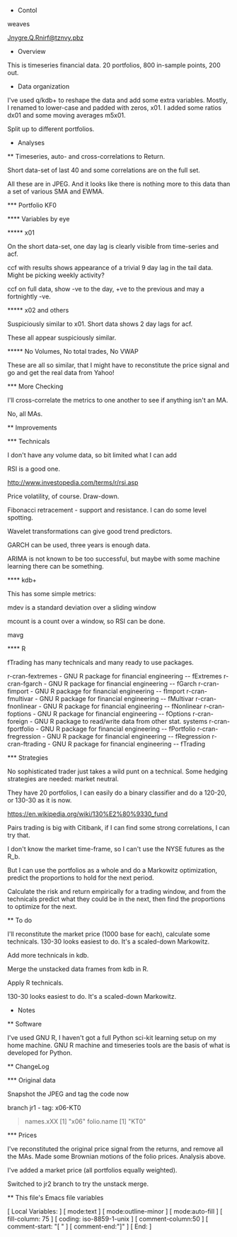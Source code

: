* Contol

weaves

Jnygre.Q.Rnirf@tznvy.pbz

* Overview

This is timeseries financial data. 20 portfolios, 800 in-sample points, 200
out.

* Data organization

I've used q/kdb+ to reshape the data and add some extra variables.  Mostly,
I renamed to lower-case and padded with zeros, x01. I added some ratios
dx01 and some moving averages m5x01.

Split up to different portfolios.

* Analyses

** Timeseries, auto- and cross-correlations to Return.

Short data-set of last 40 and some correlations are on the full set.

All these are in JPEG. And it looks like there is nothing more to this data
than a set of various SMA and EWMA.

*** Portfolio KF0

**** Variables by eye

***** x01

On the short data-set, one day lag is clearly visible from time-series and
acf. 

ccf with results shows appearance of a trivial 9 day lag in the tail
data. Might be picking weekly activity?

ccf on full data, show -ve to the day, +ve to the previous and may a
fortnightly -ve.

***** x02 and others

Suspiciously similar to x01. Short data shows 2 day lags for acf.

These all appear suspiciously similar. 

***** No Volumes, No total trades, No VWAP

These are all so similar, that I might have to reconstitute the price
signal and go and get the real data from Yahoo!

*** More Checking

I'll cross-correlate the metrics to one another to see if anything isn't an
MA.

No, all MAs.

** Improvements

*** Technicals

I don't have any volume data, so bit limited what I can add

RSI is a good one.

http://www.investopedia.com/terms/r/rsi.asp

Price volatility, of course. Draw-down. 

Fibonacci retracement - support and resistance. I can do some level
spotting.

Wavelet transformations can give good trend predictors.

GARCH can be used, three years is enough data.

ARIMA is not known to be too successful, but maybe with some machine
learning there can be something.

**** kdb+

This has some simple metrics:

mdev is a standard deviation over a sliding window

mcount is a count over a window, so RSI can be done.

mavg

**** R

fTrading has many technicals and many ready to use packages.

r-cran-fextremes - GNU R package for financial engineering -- fExtremes
r-cran-fgarch - GNU R package for financial engineering -- fGarch
r-cran-fimport - GNU R package for financial engineering -- fImport
r-cran-fmultivar - GNU R package for financial engineering -- fMultivar
r-cran-fnonlinear - GNU R package for financial engineering -- fNonlinear
r-cran-foptions - GNU R package for financial engineering -- fOptions
r-cran-foreign - GNU R package to read/write data from other stat. systems
r-cran-fportfolio - GNU R package for financial engineering -- fPortfolio
r-cran-fregression - GNU R package for financial engineering -- fRegression
r-cran-ftrading - GNU R package for financial engineering -- fTrading

*** Strategies

No sophisticated trader just takes a wild punt on a technical. Some hedging
strategies are needed: market neutral.

They have 20 portfolios, I can easily do a binary classifier and do a
120-20, or 130-30 as it is now.

https://en.wikipedia.org/wiki/130%E2%80%9330_fund

Pairs trading is big with Citibank, if I can find some strong correlations,
I can try that.

I don't know the market time-frame, so I can't use the NYSE futures as the
R_b.

But I can use the portfolios as a whole and do a Markowitz optimization,
predict the proportions to hold for the next period.

Calculate the risk and return empirically for a trading window, and from
the technicals predict what they could be in the next, then find the
proportions to optimize for the next.

** To do

I'll reconstitute the market price (1000 base for each), calculate some
technicals. 130-30 looks easiest to do. It's a scaled-down Markowitz.

Add more technicals in kdb.

Merge the unstacked data frames from kdb in R.

Apply R technicals.

130-30 looks easiest to do. It's a scaled-down Markowitz.

* Notes

** Software

I've used GNU R, I haven't got a full Python sci-kit learning setup on my
home machine. GNU R machine and timeseries tools are the basis of what is
developed for Python.

** ChangeLog

*** Original data

Snapshot the JPEG and tag the code now

branch jr1 - tag: x06-KT0

> names.xXX
[1] "x06"
> folio.name
[1] "KT0"

*** Prices

I've reconstituted the original price signal from the returns, and remove
all the MAs. Made some Brownian motions of the folio prices. Analysis above.

I've added a market price (all portfolios equally weighted).

Switched to jr2 branch to try the unstack merge.


** This file's Emacs file variables

[  Local Variables: ]
[  mode:text ]
[  mode:outline-minor ]
[  mode:auto-fill ]
[  fill-column: 75 ]
[  coding: iso-8859-1-unix ]
[  comment-column:50 ]
[  comment-start: "[  "  ]
[  comment-end:"]" ]
[  End: ]
